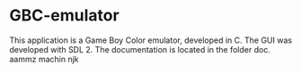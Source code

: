 # GBC-emulator
This application is a Game Boy Color emulator, developed in C.
The GUI was developed with SDL 2.
The documentation is located in the folder doc.
aammz
machin
njk